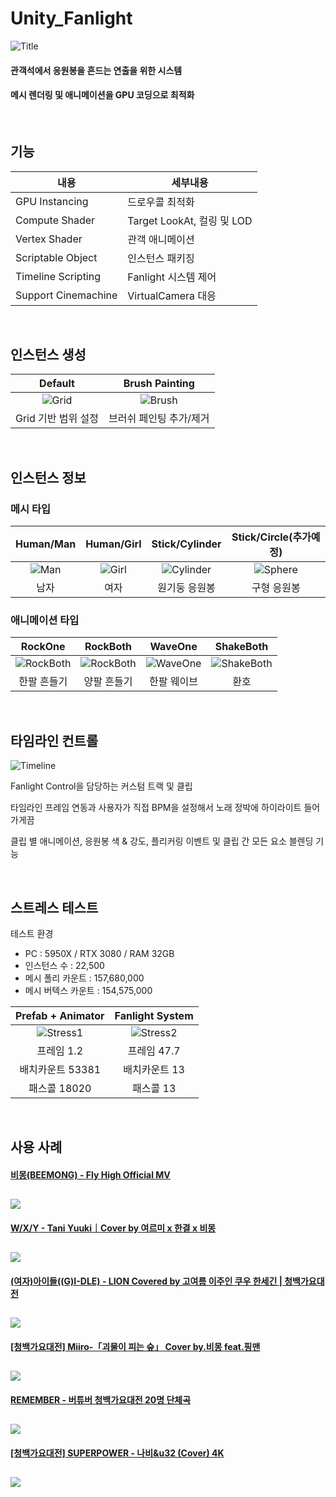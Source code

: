 # Unity_Fanlight

![Title](./README_Source/Title.jpeg)

#### 관객석에서 응원봉을 흔드는 연출을 위한 시스템
#### 메시 렌더링 및 애니메이션을 GPU 코딩으로 최적화

<br>

## 기능
|내용|세부내용|
|---|---|
|GPU Instancing|드로우콜 최적화|
|Compute Shader|Target LookAt, 컬링 및 LOD|
|Vertex Shader|관객 애니메이션|
|Scriptable Object|인스턴스 패키징|
|Timeline Scripting|Fanlight 시스템 제어|
|Support Cinemachine|VirtualCamera 대응|

<br>

## 인스턴스 생성
|Default|Brush Painting|
|:---:|:---:|
|![Grid](./README_Source/Grid.gif)|![Brush](./README_Source/Brush.gif)|
|Grid 기반 범위 설정|브러쉬 페인팅 추가/제거|

<br>

## 인스턴스 정보
### 메시 타입
|Human/Man|Human/Girl|Stick/Cylinder|Stick/Circle(추가예정)|
|:---:|:---:|:---:|:---:|
|![Man](./README_Source/Man.png)|![Girl](./README_Source/Girl.png)|![Cylinder](./README_Source/Cylinder.png)|![Sphere](./README_Source/Sphere.png)|
|남자|여자|원기둥 응원봉|구형 응원봉|
### 애니메이션 타입
|RockOne|RockBoth|WaveOne|ShakeBoth|
|:---:|:---:|:---:|:---:|
|![RockBoth](./README_Source/RockOne.gif)|![RockBoth](./README_Source/RockBoth.gif)|![WaveOne](./README_Source/WaveOne.gif)|![ShakeBoth](./README_Source/BothShake.gif)|
|한팔 흔들기|양팔 흔들기|한팔 웨이브|환호|

<br>

## 타임라인 컨트롤
![Timeline](./README_Source/Timeline.gif)

Fanlight Control을 담당하는 커스텀 트랙 및 클립

타임라인 프레임 연동과 사용자가 직접 BPM을 설정해서 노래 정박에 하이라이트 들어가게끔

클립 별 애니메이션, 응원봉 색 & 강도, 플리커링 이벤트 및 클립 간 모든 요소 블렌딩 기능

<br>

## 스트레스 테스트
테스트 환경
- PC : 5950X / RTX 3080 / RAM 32GB
- 인스턴스 수 : 22,500
- 메시 폴리 카운트 : 157,680,000
- 메시 버텍스 카운트 : 154,575,000

|Prefab + Animator|Fanlight System|
|:---:|:---:|
|![Stress1](./README_Source/Stress1.PNG)|![Stress2](./README_Source/Stress2.PNG)|
|프레임 1.2|프레임 47.7|
|배치카운트 53381|배치카운트 13|
|패스콜 18020|패스콜 13|

<br>

## 사용 사례
#### <a href="https://youtu.be/bn9Kg9j9E_M?si=mYpym0DJne38EZWA" target="_blank">비몽(BEEMONG) - Fly High Official MV
<a href="https://youtu.be/bn9Kg9j9E_M?si=mYpym0DJne38EZWA" target="_blank"><img src="./README_Source/FlyHigh.jpg"></a>
---
#### <a href="https://youtu.be/MCWcvp6PEow?si=o83Go6oifiNhs_ah" target="_blank">W/X/Y - Tani Yuuki｜Cover by 여르미 x 한결 x 비몽
<a href="https://youtu.be/MCWcvp6PEow?si=jO4IyIKzQOMw8NOP" target="_blank"><img src="./README_Source/WXY.jpg"></a>
---
#### <a href="https://youtu.be/Ef-MRWAuxl4?si=bBGenQ0w0svksLmz" target="_blank">(여자)아이들((G)I-DLE) - LION Covered by 고여름 이주인 쿠우 한세긴 | 청백가요대전
<a href="https://youtu.be/Ef-MRWAuxl4?si=bBGenQ0w0svksLmz" target="_blank"><img src="./README_Source/LION.png"></a>
---
#### <a href="https://youtu.be/7xNsG3OMwiY?si=k39dgHVmXUNLP_K8" target="_blank">[청백가요대전] Miiro-「괴물이 피는 숲」 Cover by.비몽 feat.핑맨
<a href="https://youtu.be/7xNsG3OMwiY?si=k39dgHVmXUNLP_K8" target="_blank"><img src="./README_Source/MP.png"></a>
---
#### <a href="https://youtu.be/i3ftfMXvquk?si=yS7oZUIkEGxMgng4" target="_blank">REMEMBER - 버튜버 청백가요대전 20명 단체곡
<a href="https://youtu.be/i3ftfMXvquk?si=yS7oZUIkEGxMgng4" target="_blank"><img src="./README_Source/REMEMBER.jpg"></a>
---
#### <a href="https://youtu.be/Xdd3J8EFy6I?si=B5_PMD4owXeZkGRm" target="_blank">[청백가요대전] SUPERPOWER - 나비&u32 (Cover) 4K
<a href="https://youtu.be/Xdd3J8EFy6I?si=B5_PMD4owXeZkGRm" target="_blank"><img src="./README_Source/SUPERPOWER.jpg"></a>
---

